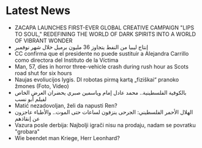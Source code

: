 # Latest News
-  ZACAPA LAUNCHES FIRST-EVER GLOBAL CREATIVE CAMPAIGN "LIPS TO SOUL," REDEFINING THE WORLD OF DARK SPIRITS INTO A WORLD OF VIBRANT WONDER
-  إنتاج ليبيا من النفط يتجاوز 36 مليون برميل خلال شهر نوفمبر
-  CC confirma que el presidente no puede sustituir a Alejandra Carrillo como directora del Instituto de la Víctima
-  Man, 57, dies in horror three-vehicle crash during rush hour as Scots road shut for six hours
-  Naujas evoliucijos lygis. DI robotas pirmą kartą „fiziškai“ pranoko žmones (Foto, Video)
-  بالكوفية الفلسطينية.. محمد عادل إمام وياسمين صبري يحضران العرض الخاص لفيلم أبو نسب
-  Matić nezadovoljan, želi da napusti Ren?
-  الهلال الأحمر الفلسطيني: الجرحى ينزفون لساعات حتى الموت.. والأطباء عاجزون عن إنقاذهم
-  Vazura posle derbija: Najbolji igrači nisu na prodaju, nadam se povratku "grobara"
-  Wie beendet man Kriege, Herr Leonhard?
